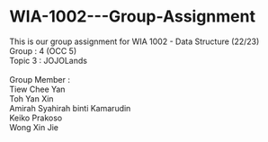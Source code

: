 # WIA-1002---Group-Assignment

This is our group assignment for WIA 1002 - Data Structure (22/23)
<br>Group : 4 (OCC 5)
<br>Topic 3 : JOJOLands
<br>
<br>Group Member : 
<br>Tiew Chee Yan
<br>Toh Yan Xin
<br>Amirah Syahirah binti Kamarudin
<br>Keiko Prakoso
<br>Wong Xin Jie
